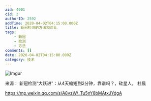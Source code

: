 ```yaml
---
aid: 4001
cid: 3
authorID: 2592
addTime: 2020-04-02T04:15:00.000Z
title: 新冠检测的方法和对比
tags:
    - 新冠
    - 检测
    - 方法
comments: []
date: 2020-04-02T04:15:00.000Z
category: 技术
---
```


![Imgur](https://i.imgur.com/BEmDTmC.jpg)

来源： 新冠检测“大跃进”：从4天缩短到2分钟，靠谱吗？，硅星人， 杜晨

https://mp.weixin.qq.com/s/A8vzW\_Tu5nY8bMAtxJYdgA

